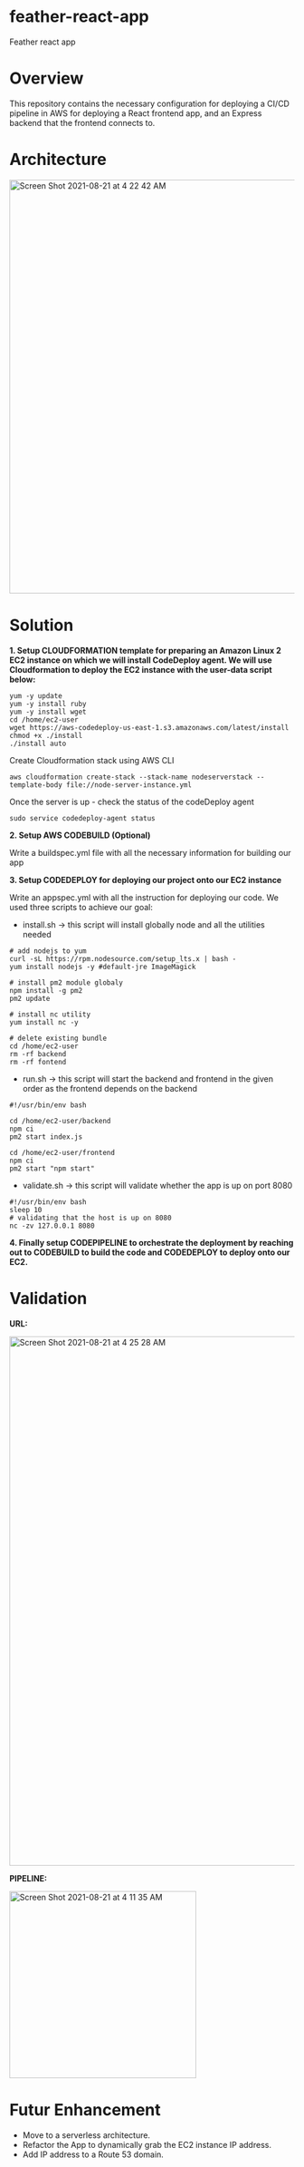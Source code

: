 # feather-react-app
Feather react app

# Overview
This repository contains the necessary configuration for deploying a CI/CD pipeline in AWS for deploying a React frontend app, and an Express backend that the frontend connects to.

# Architecture

<img width="730" alt="Screen Shot 2021-08-21 at 4 22 42 AM" src="https://user-images.githubusercontent.com/44326322/130320209-d751f73d-d94e-487b-8d1f-7f805f0b551e.png">


# Solution

**1. Setup CLOUDFORMATION template for preparing an Amazon Linux 2 EC2 instance on which we will install CodeDeploy agent. We will use Cloudformation to deploy the EC2 instance with the user-data script below:**

``` #!/bin/bash
yum -y update
yum -y install ruby
yum -y install wget
cd /home/ec2-user
wget https://aws-codedeploy-us-east-1.s3.amazonaws.com/latest/install
chmod +x ./install
./install auto 
```

Create Cloudformation stack using AWS CLI
```
aws cloudformation create-stack --stack-name nodeserverstack --template-body file://node-server-instance.yml
```

Once the server is up - check the status of the codeDeploy agent
```
sudo service codedeploy-agent status
```


**2. Setup AWS CODEBUILD (Optional)**

Write a buildspec.yml file with all the necessary information for building our app


**3. Setup CODEDEPLOY for deploying our project onto our EC2 instance**

Write an appspec.yml with all the instruction for deploying our code. We used three scripts to achieve our goal:

- install.sh -> this script will install globally node and all the utilities needed

```
# add nodejs to yum
curl -sL https://rpm.nodesource.com/setup_lts.x | bash -
yum install nodejs -y #default-jre ImageMagick

# install pm2 module globaly
npm install -g pm2
pm2 update

# install nc utility
yum install nc -y

# delete existing bundle
cd /home/ec2-user
rm -rf backend
rm -rf fontend
```
- run.sh -> this script will start the backend and frontend in the given order as the frontend depends on the backend
```
#!/usr/bin/env bash

cd /home/ec2-user/backend
npm ci
pm2 start index.js

cd /home/ec2-user/frontend
npm ci
pm2 start "npm start"
```
- validate.sh -> this script will validate whether the app is up on port 8080
```
#!/usr/bin/env bash
sleep 10
# validating that the host is up on 8080
nc -zv 127.0.0.1 8080
```

**4. Finally setup CODEPIPELINE to orchestrate the deployment by reaching out to CODEBUILD to build the code and CODEDEPLOY to deploy onto our EC2.**

# Validation

**URL:**

<img width="934" alt="Screen Shot 2021-08-21 at 4 25 28 AM" src="https://user-images.githubusercontent.com/44326322/130320271-7791ccdf-c0e0-4378-968d-7676114e7bb3.png">

**PIPELINE:**

<img width="330" alt="Screen Shot 2021-08-21 at 4 11 35 AM" src="https://user-images.githubusercontent.com/44326322/130320026-4ac0b58c-37e4-4b0d-a5a7-043970c53b8e.png">


# Futur Enhancement
- Move to a serverless architecture.
- Refactor the App to dynamically grab the EC2 instance IP address.
- Add IP address to a Route 53 domain.
